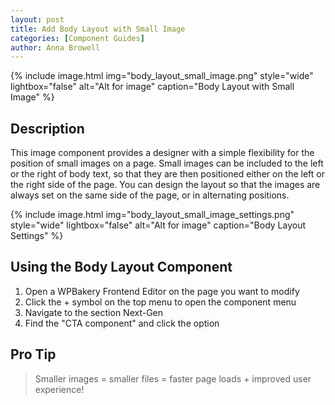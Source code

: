 ```yaml
---
layout: post
title: Add Body Layout with Small Image
categories: [Component Guides]
author: Anna Browell
---
```

{% include image.html img="body_layout_small_image.png" style="wide" lightbox="false" alt="Alt for image" caption="Body Layout with Small Image" %}


## Description

This image component provides a designer with a simple flexibility for the position of small images on a page. Small images can be included to the left or the right of body text, so that they are then positioned either on the left or the right side of the page. You can design the layout so that the images are always set on the same side of the page, or in alternating positions.

{% include image.html img="body_layout_small_image_settings.png" style="wide" lightbox="false" alt="Alt for image" caption="Body Layout Settings" %}


## Using the Body Layout Component


1. Open a WPBakery Frontend Editor on the page you want to modify
2. Click the + symbol on the top menu to open the component menu
3. Navigate to the section Next-Gen
4. Find the "CTA component" and click the option


## Pro Tip
> Smaller images = smaller files = faster page loads + improved user experience!

